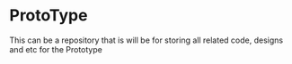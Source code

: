 # ProtoType

This can be a repository that is will be for storing all related code, designs and etc for the Prototype